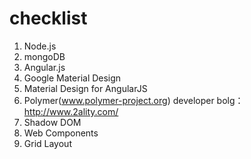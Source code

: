 checklist
=========

1. Node.js
2. mongoDB
3. Angular.js
4. Google Material Design
5. Material Design for AngularJS
6. Polymer(www.polymer-project.org) developer bolg：http://www.2ality.com/
7. Shadow DOM
8. Web Components
9. Grid Layout
